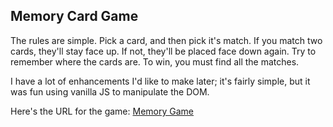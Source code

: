## Memory Card Game

The rules are simple. Pick a card, and then pick it's match. If you match two cards, they'll stay face up. If not, they'll be placed face down again. Try to remember where the cards are. To win, you must find all the matches.

I have a lot of enhancements I'd like to make later; it's fairly simple, but it was fun using vanilla JS to manipulate the DOM. 

Here's the URL for the game: [Memory Game](https://xiaoa.github.io/memory-card-game/)
